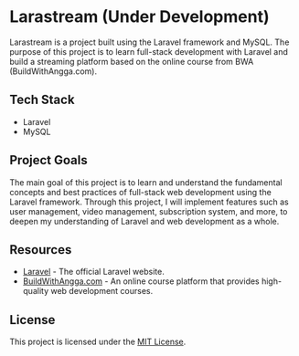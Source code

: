 # Larastream (Under Development)

Larastream is a project built using the Laravel framework and MySQL. The purpose of this project is to learn full-stack development with Laravel and build a streaming platform based on the online course from BWA (BuildWithAngga.com).

## Tech Stack

-   Laravel
-   MySQL

## Project Goals

The main goal of this project is to learn and understand the fundamental concepts and best practices of full-stack web development using the Laravel framework. Through this project, I will implement features such as user management, video management, subscription system, and more, to deepen my understanding of Laravel and web development as a whole.

## Resources

-   [Laravel](https://laravel.com) - The official Laravel website.
-   [BuildWithAngga.com](https://buildwithangga.com) - An online course platform that provides high-quality web development courses.

## License

This project is licensed under the [MIT License](LICENSE).
